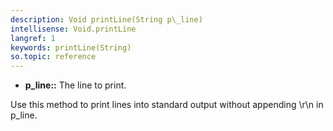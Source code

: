 ```yaml
---
description: Void printLine(String p\_line)
intellisense: Void.printLine
langref: 1
keywords: printLine(String)
so.topic: reference
---
```



* **p\_line::** The line to print.


Use this method to print lines into standard output without appending \r\n in p\_line.


